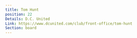 ```yaml
---
title: Tom Hunt
position: 22
Details: D.C. United
Link: https://www.dcunited.com/club/front-office/tom-hunt
Section: board
---
```



